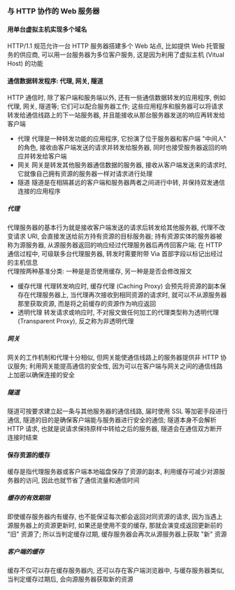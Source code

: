 ### 与 HTTP 协作的 Web 服务器
#### 用单台虚拟主机实现多个域名
HTTP/1.1 规范允许一台 HTTP 服务器搭建多个 Web 站点, 比如提供 Web 托管服务的供应商, 可以用一台服务器为多位客户服务, 这是因为利用了虚拟主机 (Vitual Host) 的功能
#### 通信数据转发程序: 代理, 网关, 隧道
HTTP 通信时, 除了客户端和服务端以外, 还有一些通信数据转发的应用程序, 例如代理, 网关, 隧道等; 它们可以配合服务器工作; 这些应用程序和服务器可以将请求转发给通信线路上的下一站服务器, 并且能接收从那台服务器发送的响应再转发给客户端
- 代理
代理是一种转发功能的应用程序, 它扮演了位于服务器和客户端 "中间人" 的角色, 接收由客户端发送的请求并转发给服务器, 同时也接受服务器返回的响应并转发给客户端
- 网关
网关是转发其他服务器通信数据的服务器, 接收从客户端发送来的请求时, 它就像自己拥有资源的服务器一样对请求进行处理
- 隧道
隧道是在相隔甚远的客户端和服务器两者之间进行中转, 并保持双发通信连接的应用程序

##### 代理
代理服务器的基本行为就是接收客户端发送的请求后转发给其他服务器, 代理不改变请求 URI, 会直接发送给前方持有资源的目标服务器; 持有资源实体的服务器被称为源服务器, 从源服务器返回的响应经过代理服务器后再传回客户端; 在 HTTP 通信过程中, 可级联多台代理服务器, 转发时需要附带 Via 首部字段以标记出经过的主机信息  
代理按两种基准分类: 一种是是否使用缓存, 另一种是是否会修改报文
- 缓存代理
代理转发响应时, 缓存代理 (Caching Proxy) 会预先将资源的副本保存在代理服务器上, 当代理再次接收到相同资源的请求时, 就可以不从源服务器那里获取资源, 而是将之前缓存的资源作为响应返回
- 透明代理
转发请求或响应时, 不对报文做任何加工的代理类型称为透明代理 (Transparent Proxy), 反之称为非透明代理
##### 网关
网关的工作机制和代理十分相似, 但网关能使通信线路上的服务器提供非 HTTP 协议服务; 利用网关能提高通信的安全性, 因为可以在客户端与网关之间的通信线路上加密以确保连接的安全
##### 隧道
隧道可按要求建立起一条与其他服务器的通信线路, 届时使用 SSL 等加密手段进行通信, 隧道的目的是确保客户端能与服务器进行安全的通信; 隧道本身不会解析 HTTP 请求, 也就是说请求保持原样中转给之后的服务器, 隧道会在通信双方断开连接时结束

#### 保存资源的缓存
缓存是指代理服务器或客户端本地磁盘保存了资源的副本, 利用缓存可减少对源服务器的访问, 因此也就节省了通信流量和通信时间
##### 缓存的有效期限
即使缓存服务器内有缓存, 也不能保证每次都会返回对同资源的请求, 因为当遇上源服务器上的资源更新时, 如果还是使用不变的缓存, 那就会演变成返回更新前的 "旧" 资源了; 所以当判定缓存过期, 缓存服务器会再次从源服务器上获取 "新" 资源
##### 客户端的缓存
缓存不仅可以存在缓存服务器内, 还可以存在客户端浏览器中, 与缓存服务器类似, 当判定缓存过期后, 会向源服务器获取新的资源
